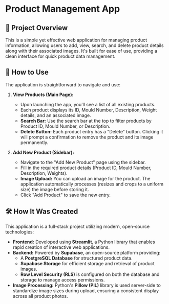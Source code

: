 # Product Management App

## 🚀 Project Overview

This is a simple yet effective web application for managing product information, allowing users to add, view, search, and delete product details along with their associated images. It's built for ease of use, providing a clean interface for quick product data management.

## 🌟 How to Use

The application is straightforward to navigate and use:

1.  **View Products (Main Page):**
    * Upon launching the app, you'll see a list of all existing products.
    * Each product displays its ID, Mould Number, Description, Weight details, and an associated image.
    * **Search Bar:** Use the search bar at the top to filter products by Product ID, Mould Number, or Description.
    * **Delete Button:** Each product entry has a "Delete" button. Clicking it will prompt a confirmation to remove the product and its image permanently.

2.  **Add New Product (Sidebar):**
    * Navigate to the "Add New Product" page using the sidebar.
    * Fill in the required product details (Product ID, Mould Number, Description, Weights).
    * **Image Upload:** You can upload an image for the product. The application automatically processes (resizes and crops to a uniform size) the image before storing it.
    * Click "Add Product" to save the new entry.

## 🛠️ How It Was Created

This application is a full-stack project utilizing modern, open-source technologies:

* **Frontend:** Developed using **Streamlit**, a Python library that enables rapid creation of interactive web applications.
* **Backend:** Powered by **Supabase**, an open-source platform providing:
    * A **PostgreSQL Database** for structured product data.
    * **Supabase Storage** for efficient storage and retrieval of product images.
    * **Row Level Security (RLS)** is configured on both the database and storage to manage access permissions.
* **Image Processing:** Python's **Pillow (PIL)** library is used server-side to standardize image sizes during upload, ensuring a consistent display across all product photos.